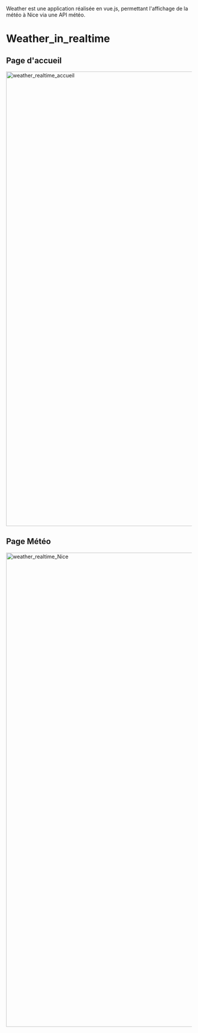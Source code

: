 Weather est une application réalisée en vue.js, 
permettant l'affichage de la météo à Nice via une API météo.

# Weather_in_realtime

<h2> Page d'accueil </h2>
<img width="1230" alt="weather_realtime_accueil" src="https://user-images.githubusercontent.com/81886172/114456845-a435d080-9bdd-11eb-8f77-dc6eccaaa381.png">

<h2> Page Météo </h2>
<img width="1283" alt="weather_realtime_Nice" src="https://user-images.githubusercontent.com/81886172/114456919-b879cd80-9bdd-11eb-8a22-cf8347838ecd.png">
